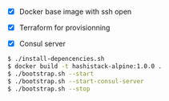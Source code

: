 * [x] Docker base image with ssh open
* [x] Terraform for provisionning
* [x] Consul server


```sh
$ ./install-depencencies.sh
$ docker build -t hashistack-alpine:1.0.0 .
$ ./bootstrap.sh --start
$ ./bootstrap.sh --start-consul-server
$ ./bootstrap.sh --stop
```
